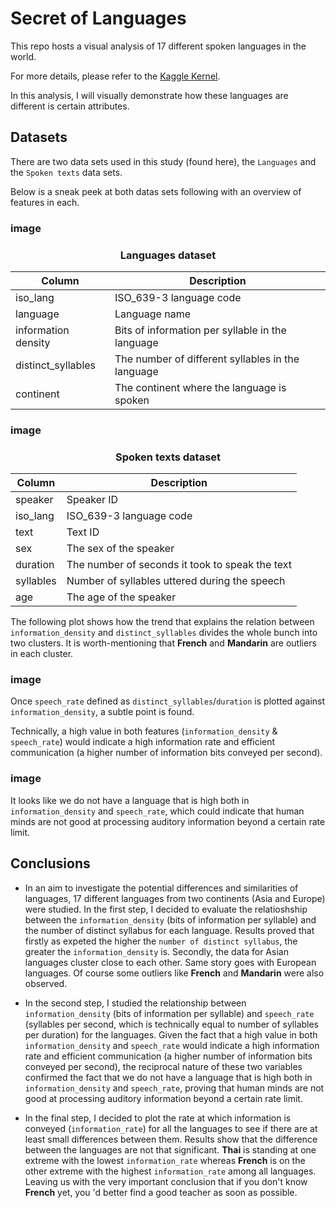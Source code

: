 # Secret of Languages
This repo hosts a visual analysis of 17 different spoken languages in the world.

For more details, please refer to the [Kaggle Kernel](https://www.kaggle.com/arashshamseddini/secret-of-languages/).

In this analysis, I will visually demonstrate how these languages are different is certain attributes.

## Datasets
There are two data sets used in this study (found here), the `Languages` and the `Spoken texts` data sets.

Below is a sneak peek at both datas sets following with an overview of features in each.

### image

<center><h3>Languages dataset</h4></center>

| Column              | Description                                       |
|---------------------|---------------------------------------------------|
| iso_lang            | ISO_639-3 language code                           |
| language            | Language name                                     |
| information density | Bits of information per syllable in the language  |
| distinct_syllables  | The number of different syllables in the language |
| continent           | The continent where the language is spoken        |

### image

<center><h3>Spoken texts dataset</h4></center>

| Column    | Description                                     |
|-----------|-------------------------------------------------|
| speaker   | Speaker ID                                      |
| iso_lang  | ISO_639-3 language code                         |
| text      | Text ID                                         |
| sex       | The sex of the speaker                          |
| duration  | The number of seconds it took to speak the text |
| syllables | Number of syllables uttered during the speech   |
| age       | The age of the speaker                          |

The following plot shows how the trend that explains the relation between `information_density` and `distinct_syllables` divides the whole bunch into two clusters. It is worth-mentioning that **French** and **Mandarin** are outliers in each cluster.

### image

Once `speech_rate` defined as `distinct_syllables`/`duration` is plotted against `information_density`, a subtle point is found. 

Technically, a high value in both features (`information_density` & `speech_rate`) would indicate a high information rate and efficient communication (a higher number of information bits conveyed per second).

### image

It looks like we do not have a language that is high both in `information_density` and `speech_rate`, which could indicate that human minds are not good at processing auditory information beyond a certain rate limit.

## Conclusions
- In an aim to investigate the potential differences and similarities of languages, 17 different languages from two continents (Asia and Europe) were studied. In the first step, I decided to evaluate the relatioshship between the `information_density` (bits of information per syllable) and the number of distinct syllabus for each language. Results proved that firstly as expeted the higher the `number of distinct syllabus`, the greater the `information_density` is. Secondly, the data for Asian languages cluster close to each other. Same story goes with European languages. Of course some outliers like **French** and **Mandarin** were also observed.

- In the second step, I studied the relationship between `information_density` (bits of information per syllable) and `speech_rate` (syllables per second, which is technically equal to number of syllables per duration) for the languages. Given the fact that a high value in both `information_density` and `speech_rate` would indicate a high information rate and efficient communication (a higher number of information bits conveyed per second), the reciprocal nature of these two variables confirmed the fact that we do not have a language that is high both in `information_density` and `speech_rate`, proving that human minds are not good at processing auditory information beyond a certain rate limit.

- In the final step, I decided to plot the rate at which information is conveyed (`information_rate`) for all the languages to see if there are at least small differences between them. Results show that the difference between the languages are not that significant. **Thai** is standing at one extreme with the lowest `information_rate` whereas **French** is on the other extreme with the highest `information_rate` among all languages. Leaving us with the very important conclusion that if you don't know **French** yet, you 'd better find a good teacher as soon as possible.
